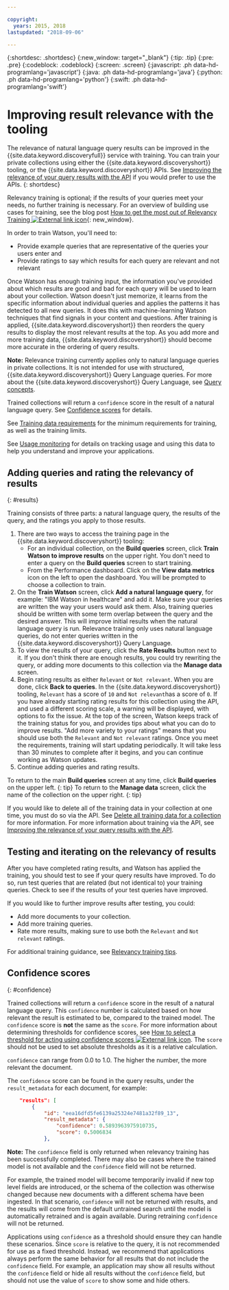 ```yaml
---

copyright:
  years: 2015, 2018
lastupdated: "2018-09-06"

---
```


{:shortdesc: .shortdesc}
{:new_window: target="_blank"}
{:tip: .tip}
{:pre: .pre}
{:codeblock: .codeblock}
{:screen: .screen}
{:javascript: .ph data-hd-programlang='javascript'}
{:java: .ph data-hd-programlang='java'}
{:python: .ph data-hd-programlang='python'}
{:swift: .ph data-hd-programlang='swift'}

# Improving result relevance with the tooling

The relevance of natural language query results can be improved in the {{site.data.keyword.discoveryfull}} service with training. You can train your private collections using either the {{site.data.keyword.discoveryshort}} tooling, or the {{site.data.keyword.discoveryshort}} APIs. See [Improving the relevance of your query results with the API](/docs/services/discovery/train.html) if you would prefer to use the APIs.
{: shortdesc}

Relevancy training is optional; if the results of your queries meet your needs, no further training is necessary. For an overview of building use cases for training, see the blog post [How to get the most out of Relevancy Training ![External link icon](../../icons/launch-glyph.svg "External link icon")](https://developer.ibm.com/dwblog/2017/get-relevancy-training/){: new_window}.

In order to train Watson, you'll need to:

  -   Provide example queries that are representative of the queries your users enter and
  -   Provide ratings to say which results for each query are relevant and not relevant

Once Watson has enough training input, the information you've provided about which results are good and bad for each query will be used to learn about your collection. Watson doesn't just memorize, it learns from the specific information about individual queries and applies the patterns it has detected to all new queries. It does this with machine-learning Watson techniques that find signals in your content and questions. After training is applied, {{site.data.keyword.discoveryshort}} then reorders the query results to display the most relevant results at the top. As you add more and more training data, {{site.data.keyword.discoveryshort}} should become more accurate in the ordering of query results.

**Note:** Relevance training currently applies only to natural language queries in private collections. It is not intended for use with structured, {{site.data.keyword.discoveryshort}} Query Language queries. For more about the {{site.data.keyword.discoveryshort}} Query Language, see [Query concepts](/docs/services/discovery/using.html).

Trained collections will return a `confidence` score in the result of a natural language query. See [Confidence scores](/docs/services/discovery/train-tooling.html#confidence) for details.

See [Training data requirements](/docs/services/discovery/train.html#reqs) for the minimum requirements for training, as well as the training limits.

See [Usage monitoring](/docs/services/discovery/feedback.html) for details on tracking usage and using this data to help you understand and improve your applications.

## Adding queries and rating the relevancy of results
{: #results}

Training consists of three parts: a natural language query, the results of the query, and the ratings you apply to those results.

1.  There are two ways to access the training page in the {{site.data.keyword.discoveryshort}} tooling:
    - For an individual collection, on the **Build queries** screen, click **Train Watson to improve results** on the upper right. You don't need to enter a query on the **Build queries** screen to start training. 
    - From the Performance dashboard. Click on the **View data metrics** icon on the left to open the dashboard. You will be prompted to choose a collection to train.
1.  On the **Train Watson** screen, click **Add a natural language query**, for example: "IBM Watson in healthcare" and add it. Make sure your queries are written the way your users would ask them. Also, training queries should be written with some term overlap between the query and the desired answer. This will improve initial results when the natural language query is run. Relevance training only uses natural language queries, do not enter queries written in the {{site.data.keyword.discoveryshort}} Query Language.
1.  To view the results of your query, click the **Rate Results** button next to it. If you don't think there are enough results, you could try rewriting the query, or adding more documents to this collection via the **Manage data** screen.
1.  Begin rating results as either `Relevant` or `Not relevant`. When you are done, click **Back to queries**. In the {{site.data.keyword.discoveryshort}} tooling, `Relevant` has a score of `10` and `Not relevant`has a score of `0`. If you have already starting rating results for this collection using the API, and used a different scoring scale, a warning will be displayed, with options to fix the issue.
    At the top of the screen, Watson keeps track of the training status for you, and provides tips about what you can do to improve results. "Add more variety to your ratings" means that you should use both the `Relevant` and `Not relevant` ratings. Once you meet the requirements, training will start updating periodically. It will take less than 30 minutes to complete after it begins, and you can continue working as Watson updates.
1.  Continue adding queries and rating results.

To return to the main **Build queries** screen at any time, click **Build queries** on the upper left.
{: tip}
To return to the **Manage data** screen, click the name of the collection on the upper right.
{: tip}

If you would like to delete all of the training data in your collection at one time, you must do so via the API. See [Delete all training data for a collection](http://www.ibm.com/watson/developercloud/discovery/api/v1/#delete-all-training-data) for more information. For more information about training via the API, see [Improving the relevance of your query results with the API](/docs/services/discovery/train.html).

## Testing and iterating on the relevancy of results

After you have completed rating results, and Watson has applied the training, you should test to see if your query results have improved. To do so, run test queries that are related (but not identical to) your training queries. Check to see if the results of your test queries have improved.

If you would like to further improve results after testing, you could:
- Add more documents to your collection.
- Add more training queries.
- Rate more results, making sure to use both the `Relevant` and `Not relevant` ratings.

For additional training guidance, see [Relevancy training tips](/docs/services/discovery/train-tips.html#relevancy-tips).

## Confidence scores
{: #confidence}

Trained collections will return a `confidence` score in the result of a natural language query. This `confidence` number is calculated based on how relevant the result is estimated to be, compared to the trained model. The `confidence` score is **not** the same as the  `score`. For more information about determining thresholds for confidence scores, see [How to select a threshold for acting using confidence scores ![External link icon](../../icons/launch-glyph.svg "External link icon")](https://developer.ibm.com/watson/blog/2016/06/23/how-to-select-a-threshold-for-acting-using-confidence-scores/). The `score` should not be used to set absolute thresholds as it is a relative calculation.

`confidence` can range from 0.0 to 1.0. The higher the number, the more relevant the document.

The `confidence` score can be found in the query results, under the `result_metadata` for each document, for example:

```json
    "results": [
        {
            "id": "eea16dfd5fe6139a25324e7481a32f89_13",
            "result_metadata": {
                "confidence": 0.5893963975910735,
                "score": 0.5006834
            },
```

**Note:** The `confidence` field is only returned when relevancy training has been successfully completed. There may also be cases where the trained model is not available and the `confidence` field will not be returned. 

For example, the trained model will become temporarily invalid if new top level fields are introduced, or the schema of the collection was otherwise changed because new documents with a different schema have been ingested. In that scenario, `confidence` will not be returned with results, and the results will come from the default untrained search until the model is automatically retrained and is again available. During retraining `confidence` will not be returned.

Applications using `confidence` as a threshold should ensure they can handle these scenarios. Since `score` is relative to the query, it is not recommended for use as a fixed threshold. Instead, we recommend that applications always perform the same behavior for all results that do not include the `confidence` field. For example, an application may show all results without the `confidence` field or hide all results without the `confidence` field, but should not use the value of `score` to show some and hide others.
